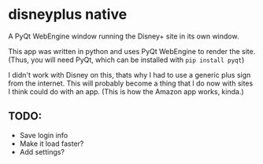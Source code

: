 # disneyplus native
 A PyQt WebEngine window running the Disney+ site in its own window.

This app was written in python and uses PyQt WebEngine to render the site. (Thus, you will need PyQt, which can be installed with `pip install pyqt`)

I didn't work with Disney on this, thats why I had to use a generic plus sign from the internet. This will probably become a thing that I do now with sites I 
think could do with an app. (This is how the Amazon app works, kinda.)

## TODO:
- Save login info
- Make it load faster?
- Add settings?
